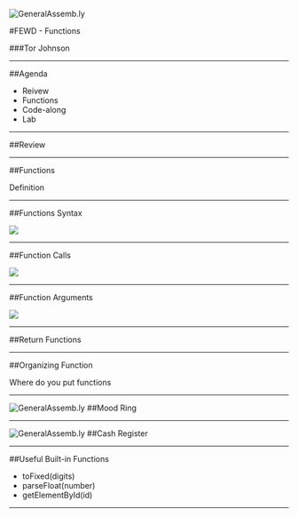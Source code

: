 ![GeneralAssemb.ly](../../img/icons/FEWD_Logo.png)

#FEWD - Functions

###Tor Johnson



---


##Agenda

*	Reivew
*	Functions
*	Code-along
*	Lab

---


##Review

---

##Functions

Definition

---

##Functions Syntax

![](../../img/unit_2/functions_syntax.png)

---

##Function Calls

![](../../img/unit_2/function_calls.png)

---

##Function Arguments

![](../../img/unit_2/argument_syntax.png)

---


##Return Functions

---

##Organizing Function 

Where do you put functions

---

![GeneralAssemb.ly](../../img/icons/code_along.png)
##Mood Ring

---

![GeneralAssemb.ly](../../img/icons/exercise_icon_md.png)
##Cash Register

---

##Useful Built-in Functions

* toFixed(digits)
* parseFloat(number)
* getElementById(id)


---
